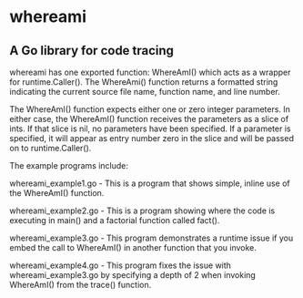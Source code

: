 # whereami 
## A Go library for code tracing

whereami has one exported function: WhereAmI() which acts as a wrapper for runtime.Caller().  The WhereAmi() function returns a formatted string indicating the current source file name, function name, and line number.

The WhereAmI() function expects either one or zero integer parameters.  In either case, the WhereAmI() function receives the parameters as a slice of ints.  If that slice is nil, no parameters have been specified.  If a parameter is specified, it will appear as entry number zero in the slice and will be passed on to runtime.Caller().

The example programs include:

whereami_example1.go - This is a program that shows simple, inline use of the WhereAmI() function.

whereami_example2.go - This is a program showing where the code is executing in main() and a factorial function called fact().

whereami_example3.go - This program demonstrates a runtime issue if you embed the call to WhereAmI() in another function that you invoke.

whereami_example4.go - This program fixes the issue with whereami_example3.go by specifying a depth of 2 when invoking WhereAmI() from the trace() function.


